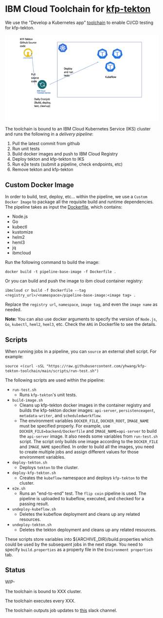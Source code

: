 # IBM Cloud Toolchain for [kfp-tekton](https://github.com/kubeflow/kfp-tekton)

We use the "Develop a Kubernetes app" [toolchain](https://www.ibm.com/cloud/architecture/tutorials/use-develop-kubernetes-app-toolchain?task=2) to enable CI/CD testing for kfp-tekton.

![workflow](workflow.png)

The toolchain is bound to an IBM Cloud Kubernetes Service (IKS) cluster and runs the following in a *delivery pipeline*:

1. Pull the latest commit from github
2. Run unit tests
3. Build docker images and push to IBM Cloud Registry
3. Deploy tekton and kfp-tekton to IKS
4. Run e2e tests (submit a pipeline, check endpoints, etc)
5. Remove tekton and kfp-tekton

## Custom Docker Image
In order to build, test, deploy, etc... within the pipeline, we use a `Custom Docker Image` to package all the requisite build and runtime dependencies. The pipeline takes as input the [Dockerfile](./Dockerfile), which contains:
- Node.js
- Go
- kubectl
- kustomize
- helm2
- heml3
- jq
- ibmcloud

Run the following command to build the image:
```
docker build -t pipeline-base-image -f Dockerfile .
```

Or you can build and push the image to ibm cloud container registry:
```
ibmcloud cr build -f Dockerfile --tag <registry_url>/<namespace>/pipeline-base-image:<image tag> .
```
Replace the `registry url`, `namespace`, `image tag`, and even the `image name` as needed.

**Note:**
You can also use docker arguments to specify the version of `Node.js`, `Go`, `kubectl`, `heml2`, `heml3`, etc. Check the `ARG` in Dockerfile to see the details.

## Scripts

When running jobs in a pipeline, you can `source` an external shell script. For example:
```
source <(curl -sSL "https://raw.githubusercontent.com/yhwang/kfp-tekton-toolchain/main/scripts/run-test.sh")
```

The following scripts are used within the pipeline:
- `run-test.sh`
  - Runs `kfp-tekton`'s unit tests.
- `build-image.sh`
  - Cleans up kfp-tekton docker images in the container registry and builds the kfp-tekton docker images: `api-server`, `persistenceagent`, `metadata-writer`, and `scheduledworkflow`.
  - The environment variables `DOCKER_FILE`, `DOCKER_ROOT`, `IMAGE_NAME` must be specified properly. For example, use `DOCKER_FILE=backend/Dockerfile` and `IMAGE_NAME=api-server` to build the `api-server` image. It also needs some variables from `run-test.sh` script. The
  script only builds one image according to the `DOCKER_FILE` and `IMAGE_NAME` specified. In order to build all the images, you need to create multiple jobs and assign different
  values for those environment variables.
- `deploy-tekton.sh`
  - Deploys `tekton` to the cluster.
- `deploy-kfp-tekton.sh`
  - Creates the `kubeflow` namespace and deploys `kfp-tekton` to the cluster.
- `e2e.sh`
  - Runs an "end-to-end" test. The `flip coin` pipeline is used. The pipeline is uploaded to kubeflow, executed, and checked for a passing result.
- `undeploy-kubeflow.sh`
  - Deletes the kubeflow deployment and cleans up any related resources.
- `undeploy-tekton.sh`
  - Deletes the tekton deployment and cleans up any related resources.

These scripts store variables into ${ARCHIVE_DIR}/build.properties which could be used
by the subsequent jobs in the next stage. You need to specify `build.properties` as a
property file in the `Environment properties` tab.

## Status

WIP-

The toolchain is bound to XXX cluster.

The toolchain executes every XXX.

The toolchain outputs job updates to [this](https://ibm-cloudplatform.slack.com/archives/G01LD87L81Z) slack channel.